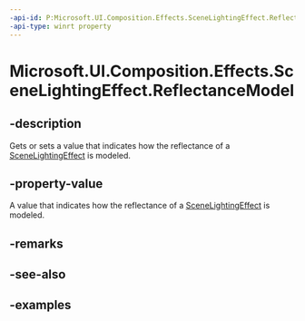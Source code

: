 ```yaml
---
-api-id: P:Microsoft.UI.Composition.Effects.SceneLightingEffect.ReflectanceModel
-api-type: winrt property
---
```


<!-- Property syntax.
public SceneLightingEffectReflectanceModel ReflectanceModel { get;  set; }
-->

# Microsoft.UI.Composition.Effects.SceneLightingEffect.ReflectanceModel

## -description

Gets or sets a value that indicates how the reflectance of a [SceneLightingEffect](scenelightingeffect.md) is modeled.

## -property-value

A value that indicates how the reflectance of a [SceneLightingEffect](scenelightingeffect.md) is modeled.

## -remarks

## -see-also

## -examples

